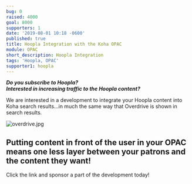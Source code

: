 ```yaml
---
bug: 0
raised: 4000
goal: 8000
supporters: 1
date: '2019-08-01 10:18 -0600'
published: true
title: Hoopla Integration with the Koha OPAC
module: OPAC
short_description: Hoopla Integration
tags: 'Hoopla, OPAC'
supporter1: hoopla
---
```


**_Do you subscribe to Hoopla?  
Interested in increasing traffic to the Hoopla content?_**

We are interested in a development to integrate your Hoopla content into Koha search results...in much the same way that Overdrive is shown in search results.
  
    
    
![overdrive.jpg]({{site.baseurl}}/source/images/overdrive.jpg)
  
    
## Putting content in front of the user in your OPAC means one less layer between your patrons and the content they want!

Click the link and sponsor a part of the development today!
